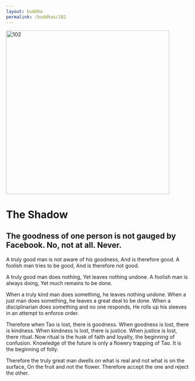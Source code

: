 ```yaml
---
layout: buddha
permalink: /buddhas/102
---
```


<div class="uk-text-center">
<img src="{{"/assets/img/buddhas/buddha-102.jpg" | relative_url}}" alt="102"  width="448" height="448"></div>

# The Shadow

## The goodness of one person is not gauged by Facebook. No, not at all. Never.



A truly good man is not aware of his goodness,
And is therefore good.
A foolish man tries to be good,
And is therefore not good.

A truly good man does nothing,
Yet leaves nothing undone.
A foolish man is always doing,
Yet much remains to be done.

When a truly kind man does something, he leaves nothing undone.
When a just man does something, he leaves a great deal to be done.
When a disciplinarian does something and no one responds,
He rolls up his sleeves in an attempt to enforce order.

Therefore when Tao is lost, there is goodness.
When goodness is lost, there is kindness.
When kindness is lost, there is justice.
When justice is lost, there ritual.
Now ritual is the husk of faith and loyalty, the beginning of confusion.
Knowledge of the future is only a flowery trapping of Tao.
It is the beginning of folly.

Therefore the truly great man dwells on what is real and not what is on the surface,
On the fruit and not the flower.
Therefore accept the one and reject the other.
